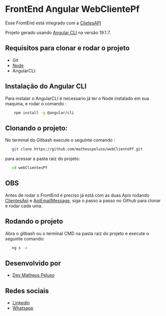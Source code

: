 # FrontEnd Angular WebClientePf
Esse FrontEnd está integrado com a [ClietesAPI](https://github.com/matheuspeluso/ClientesApi_CRUD-de-cliente-e-enviando-dados-para-fila-de-rabbitmq)

Projeto gerado usando [Angular CLI](https://github.com/angular/angular-cli) na versão 19.1.7.

## Requisitos para clonar e rodar o projeto

- Git
- [Node](https://nodejs.org/)
- AngularCLI

## Instalação do Angular CLI
Para instalar o AngularCLI é necessario já ter o Node instalado em sua maquina, e rodar o comando :
```bash
    npm install -g @angular/cli
```

## Clonando o projeto:
No terminal do Gitbash execute o seguinte comando : 
```bash
   git clone https://github.com/matheuspeluso/webClientePf.git
```
para acessar a pasta raiz do projeto:
```bash
   cd webClientesPf
```

## OBS
Antes de rodar o FrontEnd é preciso já está com as duas Apis rodando [ClientesApi](https://github.com/matheuspeluso/ClientesApi_CRUD-de-cliente-e-enviando-dados-para-fila-de-rabbitmq) e [ApiEmailMessage](https://github.com/matheuspeluso/apiEmailMessage-consumindo-fila-RabbitMQ-e-envio-de-email), siga o passo a passo no Github para clonar e rodar cada uma.

## Rodando o projeto 
Abra o gitbash ou o terminal CMD na pasta raiz do projeto e execute o seguinte comando:
```bash
   ng s -o
```
## Desenvolvido por 
- [Dev Matheus Peluso](https://github.com/matheuspeluso)

## Redes sociais
- [Linkedin](https://www.linkedin.com/in/devmatheuspeluso/)
- [Whatsapp](https://wa.me/5521993857520?text=Ol%C3%A1%20Matheus%20vim%20pelo%20seu%20GitHub!%20)